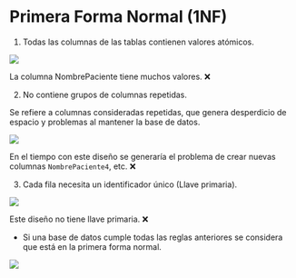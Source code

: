# Primera Forma Normal (1NF)

1. Todas las columnas de las tablas contienen valores atómicos.

![](img/img12.png)

La columna NombrePaciente tiene muchos valores. ❌

2. No contiene grupos de columnas repetidas.

Se refiere a columnas consideradas repetidas, que genera desperdicio de espacio y problemas al mantener la base de datos.

![](img/img13.png)

En el tiempo con este diseño se generaría el problema de crear nuevas columnas `NombrePaciente4`, etc. ❌

3. Cada fila necesita un identificador único (Llave primaria).

![](img/img14.png)

Este diseño no tiene llave primaria. ❌

- Si una base de datos cumple todas las reglas anteriores se considera que está en la primera forma normal.

![](img/img15.png)